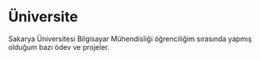 # Üniversite 

Sakarya Üniversitesi Bilgisayar Mühendisliği öğrenciliğim sırasında yapmış olduğum bazı ödev ve projeler.
